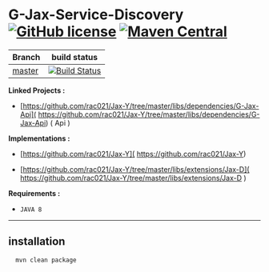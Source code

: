 # G-Jax-Service-Discovery [![GitHub license](https://img.shields.io/github/license/mashape/apistatus.svg)](https://opensource.org/licenses/MIT)  [![Maven Central](	https://img.shields.io/maven-central/v/org.apache.maven/apache-maven.svg)](http://search.maven.org/#search%7Cga%7C1%7Ca%3A%22G-Jax-Service-Discovery%22)


| Branch    | build status  |
|-----------|---------------|
| [master](https://github.com/rac021/G-Jax-Service-Discovery/tree/master)  |[![Build Status](https://travis-ci.org/ontop/ontop.svg?branch=master)](https://travis-ci.org/rac021/G-Jax-Service-Discovery)|


**Linked Projects :** 

-    [https://github.com/rac021/Jax-Y/tree/master/libs/dependencies/G-Jax-Api]( https://github.com/rac021/Jax-Y/tree/master/libs/dependencies/G-Jax-Api) ( Api )


**Implementations :** 

-    [https://github.com/rac021/Jax-Y]( https://github.com/rac021/Jax-Y)

-    [https://github.com/rac021/Jax-Y/tree/master/libs/extensions/Jax-D]( https://github.com/rac021/Jax-Y/tree/master/libs/extensions/Jax-D )


**Requirements :**

-    `JAVA 8`

-----------------------------------------------------

## installation

```xml
  mvn clean package 
```  
